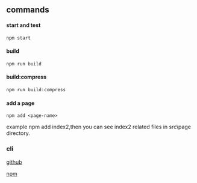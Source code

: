 ## commands
#### start and test
```
npm start
```
#### build
```
npm run build
```
#### build:compress
```
npm run build:compress
```
#### add a page
```
npm add <page-name>
```
example
npm add index2,then you can see index2 related files in src\page directory.

### cli
[github](https://github.com/wyh19/sass-compass-cli)

[npm](https://www.npmjs.com/package/sass-compass-cli)

